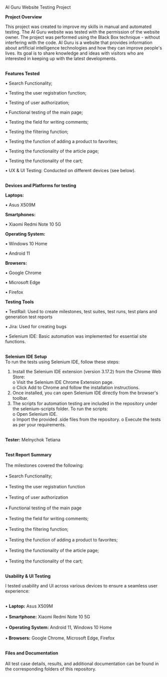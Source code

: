 AI Guru Website Testing Project

<b>Project Overview</b>

This project was created to improve my skills in manual and automated testing. The AI Guru website was tested with the permission of the website owner. The project was performed using the Black Box technique - without interfering with the code.
AI Guru is a website that provides information about artificial intelligence technologies and how they can improve people's lives. Its goal is to share knowledge and ideas with visitors who are interested in keeping up with the latest developments.

<br><b>Features Tested</b></br>

•	Search Functionality;

•	Testing the user registration function;

•	Testing of user authorization;

•	Functional testing of the main page;

•	Testing the field for writing comments;

•	Testing the filtering function;

•	Testing the function of adding a product to favorites;

•	Testing the functionality of the article page;

•	Testing the functionality of the cart;

•	UX & UI Testing: Conducted on different devices (see below).

<br><b>Devices and Platforms for testing</b></br>

<b>Laptops:</b>

•	Asus X509M

<b>Smartphones:</b>

•	Xiaomi Redmi Note 10 5G

<b>Operating System:</b>

•	Windows 10 Home

•	Android 11

<b>Browsers:</b>

•	Google Chrome

•	Microsoft Edge

•	Firefox

<b>Testing Tools</b>

•	TestRail: Used to create milestones, test suites, test runs, test plans and generation test reports

•	Jira: Used for creating bugs

•	Selenium IDE: Basic automation was implemented for essential site functions.

<br><b>Selenium IDE Setup</b></br>
To run the tests using Selenium IDE, follow these steps:
1.	Install the Selenium IDE extension (version 3.17.2) from the Chrome Web Store:
<br>o	Visit the Selenium IDE Chrome Extension page.</br>
o	Click Add to Chrome and follow the installation instructions.
2.	Once installed, you can open Selenium IDE directly from the browser's toolbar.
3.	The scripts for automation testing are included in the repository under the selenium-scripts folder. To run the scripts:
<br>o	Open Selenium IDE.</br>
o	Import the provided .side files from the repository.
o	Execute the tests as per your requirements.

<br><b>Tester:</b> Melnychok Tetiana</br>

<b><br>Test Report Summary</br></b>
<br>The milestones covered the following:</br>
<br>•	Search Functionality;</br>
<br>•	Testing the user registration function</br>
<br>•	Testing of user authorization</br>
<br>•	Functional testing of the main page</br>
<br>•	Testing the field for writing comments;</br>
<br>•	Testing the filtering function;</br>
<br>•	Testing the function of adding a product to favorites;</br>
<br>•	Testing the functionality of the article page;</br>
<br>•	Testing the functionality of the cart;</br>

<b><br>Usability & UI Testing</br></b>

I tested usability and UI across various devices to ensure a seamless user experience:

<br>•	<b>Laptop:</b> Asus X509M</br>
<br>•	<b>Smartphone:</b> Xiaomi Redmi Note 10 5G</br>
<br>•	<b>Operating System:</b> Android 11, Windows 10 Home</br>
<br>•<b>	Browsers:</b> Google Chrome, Microsoft Edge, Firefox</br> 

<b><br>Files and Documentation</br></b>
<br>All test case details, results, and additional documentation can be found in the corresponding folders of this repository.</br>










